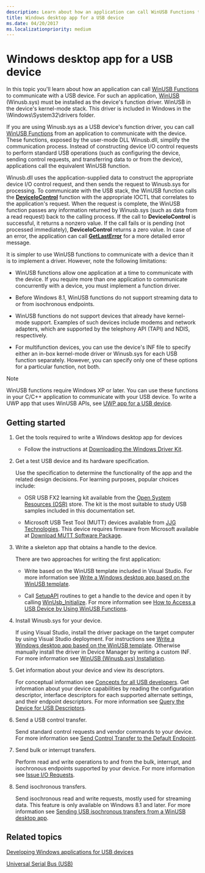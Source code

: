 ```yaml
---
description: Learn about how an application can call WinUSB Functions to communicate with a USB device.
title: Windows desktop app for a USB device
ms.date: 04/20/2017
ms.localizationpriority: medium
---
```


# Windows desktop app for a USB device

In this topic you'll learn about how an application can call [WinUSB Functions](/previous-versions/windows/hardware/drivers/ff540046(v=vs.85)#winusb) to communicate with a USB device. For such an application, [WinUSB](winusb.md) (Winusb.sys) must be installed as the device's function driver. WinUSB in the device's kernel-mode stack. This driver is included in Windows in the \\Windows\\System32\\drivers folder.

If you are using Winusb.sys as a USB device's function driver, you can call [WinUSB Functions](/previous-versions/windows/hardware/drivers/ff540046(v=vs.85)#winusb) from an application to communicate with the device. These functions, exposed by the user-mode DLL Winusb.dll, simplify the communication process. Instead of constructing device I/O control requests to perform standard USB operations (such as configuring the device, sending control requests, and transferring data to or from the device), applications call the equivalent WinUSB function.

Winusb.dll uses the application-supplied data to construct the appropriate device I/O control request, and then sends the request to Winusb.sys for processing. To communicate with the USB stack, the WinUSB function calls the [**DeviceIoControl**](/windows/desktop/api/ioapiset/nf-ioapiset-deviceiocontrol) function with the appropriate IOCTL that correlates to the application's request. When the request is complete, the WinUSB function passes any information returned by Winusb.sys (such as data from a read request) back to the calling process. If the call to **DeviceIoControl** is successful, it returns a nonzero value. If the call fails or is pending (not processed immediately), **DeviceIoControl** returns a zero value. In case of an error, the application can call [**GetLastError**](/windows/desktop/api/errhandlingapi/nf-errhandlingapi-getlasterror) for a more detailed error message.

It is simpler to use WinUSB functions to communicate with a device than it is to implement a driver. However, note the following limitations:

- WinUSB functions allow one application at a time to communicate with the device. If you require more than one application to communicate concurrently with a device, you must implement a function driver.

- Before Windows 8.1, WinUSB functions do not support streaming data to or from isochronous endpoints.

- WinUSB functions do not support devices that already have kernel-mode support. Examples of such devices include modems and network adapters, which are supported by the telephony API (TAPI) and NDIS, respectively.

- For multifunction devices, you can use the device's INF file to specify either an in-box kernel-mode driver or Winusb.sys for each USB function separately. However, you can specify only one of these options for a particular function, not both.

> [!NOTE]
> WinUSB functions require Windows XP or later. You can use these functions in your C/C++ application to communicate with your USB device. To write a UWP app that uses WinUSB APIs, see [UWP app for a USB device](writing-usb-device-companion-apps-for-microsoft-store.md).

## Getting started

1. Get the tools required to write a Windows desktop app for devices

    - Follow the instructions at [Downloading the Windows Driver Kit](https://docs.microsoft.com/windows-hardware/drivers/download-the-wdk).

2. Get a test USB device and its hardware specification.

    Use the specification to determine the functionality of the app and the related design decisions. For learning purposes, popular choices include:

    - OSR USB FX2 learning kit available from the [Open System Resources (OSR)](https://www.osr.com/online-seminars/) store. The kit is the most suitable to study USB samples included in this documentation set.

    - Microsoft USB Test Tool (MUTT) devices available from [JJG Technologies](http://www.jjgtechnologies.com/Mutt20.htm). This device requires firmware from Microsoft available at [Download MUTT Software Package](/windows-hardware/drivers/usbcon/mutt-software-package#download-mutt-software-package).

3. Write a skeleton app that obtains a handle to the device.

    There are two approaches for writing the first application:

    - Write based on the WinUSB template included in Visual Studio. For more information see [Write a Windows desktop app based on the WinUSB template](how-to-write-a-windows-desktop-app-that-communicates-with-a-usb-device.md).

    - Call [SetupAPI](/windows-hardware/drivers/install/setupapi) routines to get a handle to the device and open it by calling [WinUsb_Initialize](/windows/desktop/api/winusb/nf-winusb-winusb_initialize). For more information see [How to Access a USB Device by Using WinUSB Functions](using-winusb-api-to-communicate-with-a-usb-device.md).

4. Install Winusb.sys for your device.

    If using Visual Studio, install the driver package on the target computer by using Visual Studio deployment. For instructions see [Write a Windows desktop app based on the WinUSB template](how-to-write-a-windows-desktop-app-that-communicates-with-a-usb-device.md). Otherwise manually install the driver in Device Manager by writing a custom INF. For more information see [WinUSB (Winusb.sys) Installation](winusb-installation.md).

5. Get information about your device and view its descriptors.

    For conceptual information see [Concepts for all USB developers](usb-concepts-for-all-developers.md). Get information about your device capabilities by reading the configuration descriptor, interface descriptors for each supported alternate settings, and their endpoint descriptors. For more information see [Query the Device for USB Descriptors](using-winusb-api-to-communicate-with-a-usb-device.md#query).

6. Send a USB control transfer.

    Send standard control requests and vendor commands to your device. For more information see [Send Control Transfer to the Default Endpoint](using-winusb-api-to-communicate-with-a-usb-device.md#control).

7. Send bulk or interrupt transfers.

    Perform read and write operations to and from the bulk, interrupt, and isochronous endpoints supported by your device. For more information see [Issue I/O Requests](using-winusb-api-to-communicate-with-a-usb-device.md#io).

8. Send isochronous transfers.

    Send isochronous read and write requests, mostly used for streaming data. This feature is only available on Windows 8.1 and later. For more information see [Sending USB isochronous transfers from a WinUSB desktop app](getting-set-up-to-use-windows-devices-usb.md).

## Related topics

[Developing Windows applications for USB devices](developing-windows-applications-that-communicate-with-a-usb-device.md)  

[Universal Serial Bus (USB)](https://docs.microsoft.com/windows-hardware/drivers/)  
